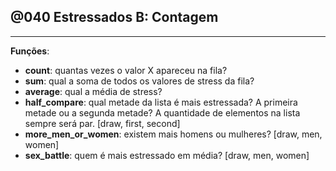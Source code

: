 ## @040 Estressados B: Contagem
***
**Funções**:

- **count**: quantas vezes o valor X apareceu na fila?
- **sum**: qual a soma de todos os valores de stress da fila?
- **average**: qual a média de stress?
- **half_compare**: qual metade da lista é mais estressada? A primeira metade ou a segunda metade? A quantidade de elementos na lista sempre será par. [draw, first, second]
- **more_men_or_women**: existem mais homens ou mulheres? [draw, men, women]
- **sex_battle**: quem é mais estressado em média? [draw, men, women]